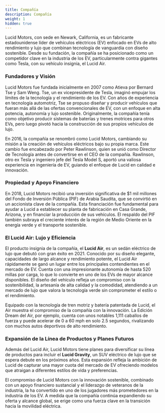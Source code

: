 ```yaml
---
title: Compañía
description: Compañía
weight: 1
hidden: true
---
```


Lucid Motors, con sede en Newark, California, es un fabricante estadounidense líder de vehículos eléctricos (EV) enfocado en EVs de alto rendimiento y lujo que combinan tecnología de vanguardia con diseño sostenible. Desde su fundación, la compañía se ha posicionado como un competidor clave en la industria de los EV, particularmente contra gigantes como Tesla, con su vehículo insignia, el Lucid Air.

### Fundadores y Visión

Lucid Motors fue fundada inicialmente en 2007 como Atieva por Bernard Tse y Sam Weng. Tse, un ex vicepresidente de Tesla, imaginó empujar los límites de la tecnología y el rendimiento de los EV. Con años de experiencia en tecnología automotriz, Tse se propuso diseñar y producir vehículos que fueran más allá de las ofertas convencionales de EV, con un enfoque en alta potencia, autonomía y lujo sostenible. Originalmente, la compañía tenía como objetivo producir sistemas de baterías y trenes motrices para otros EVs, pero luego pivotó hacia la construcción de sus propios vehículos de lujo.

En 2016, la compañía se renombró como Lucid Motors, cambiando su misión a la creación de vehículos eléctricos bajo su propia marca. Este cambio fue encabezado por Peter Rawlinson, quien se unió como Director de Tecnología antes de convertirse en el CEO de la compañía. Rawlinson, otro ex Tesla y ingeniero jefe del Tesla Model S, aportó una valiosa experiencia en ingeniería de EV, guiando el enfoque de Lucid en calidad e innovación.

### Propiedad y Apoyo Financiero

En 2018, Lucid Motors recibió una inversión significativa de $1 mil millones del Fondo de Inversión Pública (PIF) de Arabia Saudita, que se convirtió en un accionista clave de la compañía. Esta financiación fue fundamental para ayudar a Lucid a establecer su planta de fabricación en Casa Grande, Arizona, y en financiar la producción de sus vehículos. El respaldo del PIF también subraya el creciente interés de la región de Medio Oriente en la energía verde y el transporte sostenible.

### El Lucid Air: Lujo y Eficiencia

El producto insignia de la compañía, el **Lucid Air**, es un sedán eléctrico de lujo que debutó con gran éxito en 2021. Conocido por su diseño elegante, capacidades de largo alcance y rendimiento potente, el Lucid Air rápidamente se ganó un lugar entre los principales contendientes en el mercado de EV. Cuenta con una impresionante autonomía de hasta 520 millas por carga, lo que lo convierte en uno de los EVs de mayor alcance disponibles. El diseño del vehículo refleja un compromiso con la sostenibilidad, la artesanía de alta calidad y la comodidad, atendiendo a un mercado de lujo que valora la tecnología verde sin comprometer el estilo o el rendimiento.

Equipado con la tecnología de tren motriz y batería patentada de Lucid, el Air muestra el compromiso de la compañía con la innovación. La Edición Dream del Air, por ejemplo, cuenta con unos notables 1,111 caballos de fuerza y puede acelerar de 0 a 60 mph en solo 2.5 segundos, rivalizando con muchos autos deportivos de alto rendimiento.

### Expansión de la Línea de Productos y Planes Futuros

Además del Lucid Air, Lucid Motors tiene planes para diversificar su línea de productos para incluir el **Lucid Gravity**, un SUV eléctrico de lujo que se espera debute en los próximos años. Esta expansión refleja la ambición de Lucid de capturar una mayor cuota del mercado de EV ofreciendo modelos que atraigan a diferentes estilos de vida y preferencias.

El compromiso de Lucid Motors con la innovación sostenible, combinado con un apoyo financiero sustancial y el liderazgo de veteranos de la industria, la ha convertido en uno de los jugadores más prometedores en la industria de los EV. A medida que la compañía continúa expandiendo su oferta y alcance global, se erige como una fuerza clave en la transición hacia la movilidad eléctrica.